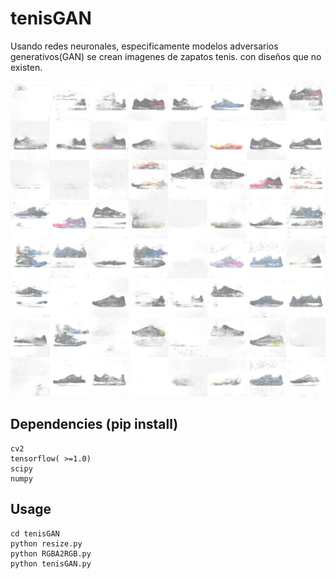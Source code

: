 # tenisGAN

Usando redes neuronales, especificamente modelos adversarios generativos(GAN) se crean imagenes de zapatos tenis. con diseños que no existen. 

![](epoch500.jpg)

## Dependencies (pip install) 
```
cv2
tensorflow( >=1.0)
scipy
numpy
```
## Usage
```
cd tenisGAN
python resize.py
python RGBA2RGB.py
python tenisGAN.py
```
